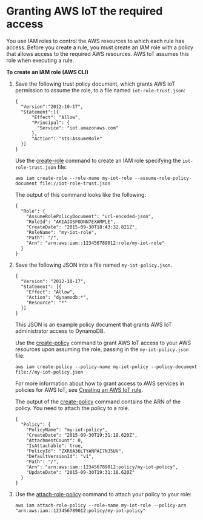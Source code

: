 # Granting AWS IoT the required access<a name="iot-create-role"></a>

You use IAM roles to control the AWS resources to which each rule has access\. Before you create a rule, you must create an IAM role with a policy that allows access to the required AWS resources\. AWS IoT assumes this role when executing a rule\.

**To create an IAM role \(AWS CLI\)**

1. Save the following trust policy document, which grants AWS IoT permission to assume the role, to a file named `iot-role-trust.json`:

   ```
   {
     "Version":"2012-10-17",
     "Statement":[{
         "Effect": "Allow",
         "Principal": {
           "Service": "iot.amazonaws.com"
         },
         "Action": "sts:AssumeRole"
     }]
   }
   ```

   Use the [create\-role](https://docs.aws.amazon.com/cli/latest/reference/iam/create-role.html) command to create an IAM role specifying the `iot-role-trust.json` file:

   ```
   aws iam create-role --role-name my-iot-role --assume-role-policy-document file://iot-role-trust.json
   ```

   The output of this command looks like the following:

   ```
   {
     "Role": {
       "AssumeRolePolicyDocument": "url-encoded-json",
       "RoleId": "AKIAIOSFODNN7EXAMPLE",
       "CreateDate": "2015-09-30T18:43:32.821Z",
       "RoleName": "my-iot-role",
       "Path": "/",
       "Arn": "arn:aws:iam::123456789012:role/my-iot-role"
     }
   }
   ```

1. Save the following JSON into a file named `my-iot-policy.json`\.

   ```
   {
     "Version": "2012-10-17",
     "Statement": [{
       "Effect": "Allow",
       "Action": "dynamodb:*",
       "Resource": "*"
     }]
   }
   ```

   This JSON is an example policy document that grants AWS IoT administrator access to DynamoDB\.

   Use the [create\-policy](https://docs.aws.amazon.com/cli/latest/reference/iam/create-policy.html) command to grant AWS IoT access to your AWS resources upon assuming the role, passing in the `my-iot-policy.json` file:

   ```
   aws iam create-policy --policy-name my-iot-policy --policy-document file://my-iot-policy.json
   ```

   For more information about how to grant access to AWS services in policies for AWS IoT, see [Creating an AWS IoT rule](iot-create-rule.md)\.

   The output of the [create\-policy](https://docs.aws.amazon.com/cli/latest/reference/iam/create-policy.html) command contains the ARN of the policy\. You need to attach the policy to a role\.

   ```
   {
     "Policy": {
       "PolicyName": "my-iot-policy",
       "CreateDate": "2015-09-30T19:31:18.620Z",
       "AttachmentCount": 0,
       "IsAttachable": true,
       "PolicyId": "ZXR6A36LTYANPAI7NJ5UV",
       "DefaultVersionId": "v1",
       "Path": "/",
       "Arn": "arn:aws:iam::123456789012:policy/my-iot-policy",
       "UpdateDate": "2015-09-30T19:31:18.620Z"
     }
   }
   ```

1. Use the [attach\-role\-policy](https://docs.aws.amazon.com/cli/latest/reference/iam/attach-role-policy.html) command to attach your policy to your role:

   ```
   aws iam attach-role-policy --role-name my-iot-role --policy-arn "arn:aws:iam::123456789012:policy/my-iot-policy"
   ```
